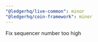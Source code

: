 ```yaml
---
"@ledgerhq/live-common": minor
"@ledgerhq/coin-framework": minor
---
```


Fix sequencer number too high
